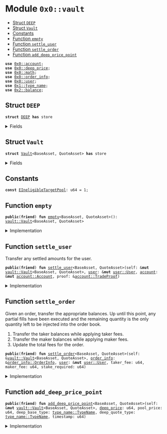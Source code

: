 
<a name="0x0_vault"></a>

# Module `0x0::vault`



-  [Struct `DEEP`](#0x0_vault_DEEP)
-  [Struct `Vault`](#0x0_vault_Vault)
-  [Constants](#@Constants_0)
-  [Function `empty`](#0x0_vault_empty)
-  [Function `settle_user`](#0x0_vault_settle_user)
-  [Function `settle_order`](#0x0_vault_settle_order)
-  [Function `add_deep_price_point`](#0x0_vault_add_deep_price_point)


<pre><code><b>use</b> <a href="account.md#0x0_account">0x0::account</a>;
<b>use</b> <a href="deep_price.md#0x0_deep_price">0x0::deep_price</a>;
<b>use</b> <a href="math.md#0x0_math">0x0::math</a>;
<b>use</b> <a href="order_info.md#0x0_order_info">0x0::order_info</a>;
<b>use</b> <a href="user.md#0x0_user">0x0::user</a>;
<b>use</b> <a href="dependencies/move-stdlib/type_name.md#0x1_type_name">0x1::type_name</a>;
<b>use</b> <a href="dependencies/sui-framework/balance.md#0x2_balance">0x2::balance</a>;
</code></pre>



<a name="0x0_vault_DEEP"></a>

## Struct `DEEP`



<pre><code><b>struct</b> <a href="vault.md#0x0_vault_DEEP">DEEP</a> <b>has</b> store
</code></pre>



<details>
<summary>Fields</summary>


<dl>
<dt>
<code>dummy_field: bool</code>
</dt>
<dd>

</dd>
</dl>


</details>

<a name="0x0_vault_Vault"></a>

## Struct `Vault`



<pre><code><b>struct</b> <a href="vault.md#0x0_vault_Vault">Vault</a>&lt;BaseAsset, QuoteAsset&gt; <b>has</b> store
</code></pre>



<details>
<summary>Fields</summary>


<dl>
<dt>
<code>base_balance: <a href="dependencies/sui-framework/balance.md#0x2_balance_Balance">balance::Balance</a>&lt;BaseAsset&gt;</code>
</dt>
<dd>

</dd>
<dt>
<code>quote_balance: <a href="dependencies/sui-framework/balance.md#0x2_balance_Balance">balance::Balance</a>&lt;QuoteAsset&gt;</code>
</dt>
<dd>

</dd>
<dt>
<code>deep_balance: <a href="dependencies/sui-framework/balance.md#0x2_balance_Balance">balance::Balance</a>&lt;<a href="vault.md#0x0_vault_DEEP">vault::DEEP</a>&gt;</code>
</dt>
<dd>

</dd>
<dt>
<code><a href="deep_price.md#0x0_deep_price">deep_price</a>: <a href="deep_price.md#0x0_deep_price_DeepPrice">deep_price::DeepPrice</a></code>
</dt>
<dd>

</dd>
</dl>


</details>

<a name="@Constants_0"></a>

## Constants


<a name="0x0_vault_EIneligibleTargetPool"></a>



<pre><code><b>const</b> <a href="vault.md#0x0_vault_EIneligibleTargetPool">EIneligibleTargetPool</a>: u64 = 1;
</code></pre>



<a name="0x0_vault_empty"></a>

## Function `empty`



<pre><code><b>public</b>(<b>friend</b>) <b>fun</b> <a href="vault.md#0x0_vault_empty">empty</a>&lt;BaseAsset, QuoteAsset&gt;(): <a href="vault.md#0x0_vault_Vault">vault::Vault</a>&lt;BaseAsset, QuoteAsset&gt;
</code></pre>



<details>
<summary>Implementation</summary>


<pre><code><b>public</b>(package) <b>fun</b> <a href="vault.md#0x0_vault_empty">empty</a>&lt;BaseAsset, QuoteAsset&gt;(): <a href="vault.md#0x0_vault_Vault">Vault</a>&lt;BaseAsset, QuoteAsset&gt; {
    <a href="vault.md#0x0_vault_Vault">Vault</a> {
        base_balance: <a href="dependencies/sui-framework/balance.md#0x2_balance_zero">balance::zero</a>(),
        quote_balance: <a href="dependencies/sui-framework/balance.md#0x2_balance_zero">balance::zero</a>(),
        deep_balance: <a href="dependencies/sui-framework/balance.md#0x2_balance_zero">balance::zero</a>(),
        <a href="deep_price.md#0x0_deep_price">deep_price</a>: <a href="deep_price.md#0x0_deep_price_empty">deep_price::empty</a>(),
    }
}
</code></pre>



</details>

<a name="0x0_vault_settle_user"></a>

## Function `settle_user`

Transfer any settled amounts for the user.


<pre><code><b>public</b>(<b>friend</b>) <b>fun</b> <a href="vault.md#0x0_vault_settle_user">settle_user</a>&lt;BaseAsset, QuoteAsset&gt;(self: &<b>mut</b> <a href="vault.md#0x0_vault_Vault">vault::Vault</a>&lt;BaseAsset, QuoteAsset&gt;, <a href="user.md#0x0_user">user</a>: &<b>mut</b> <a href="user.md#0x0_user_User">user::User</a>, <a href="account.md#0x0_account">account</a>: &<b>mut</b> <a href="account.md#0x0_account_Account">account::Account</a>, proof: &<a href="account.md#0x0_account_TradeProof">account::TradeProof</a>)
</code></pre>



<details>
<summary>Implementation</summary>


<pre><code><b>public</b>(package) <b>fun</b> <a href="vault.md#0x0_vault_settle_user">settle_user</a>&lt;BaseAsset, QuoteAsset&gt;(
    self: &<b>mut</b> <a href="vault.md#0x0_vault_Vault">Vault</a>&lt;BaseAsset, QuoteAsset&gt;,
    <a href="user.md#0x0_user">user</a>: &<b>mut</b> User,
    <a href="account.md#0x0_account">account</a>: &<b>mut</b> Account,
    proof: &TradeProof,
) {
    <b>let</b> (base_out, quote_out, deep_out, base_in, quote_in, deep_in) = <a href="user.md#0x0_user">user</a>.settle();
    <b>if</b> (base_out &gt; base_in) {
        <b>let</b> <a href="dependencies/sui-framework/balance.md#0x2_balance">balance</a> = self.base_balance.split(base_out - base_in);
        <a href="account.md#0x0_account">account</a>.deposit_with_proof(proof, <a href="dependencies/sui-framework/balance.md#0x2_balance">balance</a>);
    };
    <b>if</b> (quote_out &gt; quote_in) {
        <b>let</b> <a href="dependencies/sui-framework/balance.md#0x2_balance">balance</a> = self.quote_balance.split(quote_out - quote_in);
        <a href="account.md#0x0_account">account</a>.deposit_with_proof(proof, <a href="dependencies/sui-framework/balance.md#0x2_balance">balance</a>);
    };
    <b>if</b> (deep_out &gt; deep_in) {
        <b>let</b> <a href="dependencies/sui-framework/balance.md#0x2_balance">balance</a> = self.deep_balance.split(deep_out - deep_in);
        <a href="account.md#0x0_account">account</a>.deposit_with_proof(proof, <a href="dependencies/sui-framework/balance.md#0x2_balance">balance</a>);
    };
    <b>if</b> (base_in &gt; base_out) {
        <b>let</b> <a href="dependencies/sui-framework/balance.md#0x2_balance">balance</a> = <a href="account.md#0x0_account">account</a>.withdraw_with_proof(proof, base_in - base_out, <b>false</b>);
        self.base_balance.join(<a href="dependencies/sui-framework/balance.md#0x2_balance">balance</a>);
    };
    <b>if</b> (quote_in &gt; quote_out) {
        <b>let</b> <a href="dependencies/sui-framework/balance.md#0x2_balance">balance</a> = <a href="account.md#0x0_account">account</a>.withdraw_with_proof(proof, quote_in - quote_out, <b>false</b>);
        self.quote_balance.join(<a href="dependencies/sui-framework/balance.md#0x2_balance">balance</a>);
    };
    <b>if</b> (deep_in &gt; deep_out) {
        <b>let</b> <a href="dependencies/sui-framework/balance.md#0x2_balance">balance</a> = <a href="account.md#0x0_account">account</a>.withdraw_with_proof(proof, deep_in - deep_out, <b>false</b>);
        self.deep_balance.join(<a href="dependencies/sui-framework/balance.md#0x2_balance">balance</a>);
    };
}
</code></pre>



</details>

<a name="0x0_vault_settle_order"></a>

## Function `settle_order`

Given an order, transfer the appropriate balances. Up until this point, any partial fills have been executed
and the remaining quantity is the only quantity left to be injected into the order book.
1. Transfer the taker balances while applying taker fees.
2. Transfer the maker balances while applying maker fees.
3. Update the total fees for the order.


<pre><code><b>public</b>(<b>friend</b>) <b>fun</b> <a href="vault.md#0x0_vault_settle_order">settle_order</a>&lt;BaseAsset, QuoteAsset&gt;(self: &<a href="vault.md#0x0_vault_Vault">vault::Vault</a>&lt;BaseAsset, QuoteAsset&gt;, <a href="order_info.md#0x0_order_info">order_info</a>: &<a href="order_info.md#0x0_order_info_OrderInfo">order_info::OrderInfo</a>, <a href="user.md#0x0_user">user</a>: &<b>mut</b> <a href="user.md#0x0_user_User">user::User</a>, taker_fee: u64, maker_fee: u64, stake_required: u64)
</code></pre>



<details>
<summary>Implementation</summary>


<pre><code><b>public</b>(package) <b>fun</b> <a href="vault.md#0x0_vault_settle_order">settle_order</a>&lt;BaseAsset, QuoteAsset&gt;(
    self: &<a href="vault.md#0x0_vault_Vault">Vault</a>&lt;BaseAsset, QuoteAsset&gt;,
    <a href="order_info.md#0x0_order_info">order_info</a>: &OrderInfo,
    <a href="user.md#0x0_user">user</a>: &<b>mut</b> User,
    taker_fee: u64,
    maker_fee: u64,
    stake_required: u64,
) {
    <b>let</b> (<b>mut</b> base_in, <b>mut</b> base_out) = (0, 0);
    <b>let</b> (<b>mut</b> quote_in, <b>mut</b> quote_out) = (0, 0);
    <b>let</b> <b>mut</b> deep_in = 0;
    <b>let</b> taker_fee = <b>if</b> (<a href="user.md#0x0_user">user</a>.active_stake() &gt;= stake_required) {
        taker_fee / 2
    } <b>else</b> {
        taker_fee
    };
    <b>let</b> executed_quantity = <a href="order_info.md#0x0_order_info">order_info</a>.executed_quantity();
    <b>let</b> remaining_quantity = <a href="order_info.md#0x0_order_info">order_info</a>.remaining_quantity();
    <b>let</b> cumulative_quote_quantity = <a href="order_info.md#0x0_order_info">order_info</a>.cumulative_quote_quantity();

    // Calculate the taker balances. These are derived from executed quantity.
    <b>let</b> (base_fee, quote_fee, deep_fee) = <b>if</b> (<a href="order_info.md#0x0_order_info">order_info</a>.is_bid()) {
        self.<a href="deep_price.md#0x0_deep_price">deep_price</a>.calculate_fees(taker_fee, 0, cumulative_quote_quantity)
    } <b>else</b> {
        self.<a href="deep_price.md#0x0_deep_price">deep_price</a>.calculate_fees(taker_fee, executed_quantity, 0)
    };
    deep_in = deep_in + deep_fee;
    <b>if</b> (<a href="order_info.md#0x0_order_info">order_info</a>.is_bid()) {
        quote_in = quote_in + cumulative_quote_quantity + quote_fee;
        base_out = base_out + executed_quantity;
    } <b>else</b> {
        base_in = base_in + executed_quantity + base_fee;
        quote_out = quote_out + cumulative_quote_quantity;
    };

    // Calculate the maker balances. These are derived from the remaining quantity.
    <b>let</b> (base_fee, quote_fee, deep_fee) = <b>if</b> (<a href="order_info.md#0x0_order_info">order_info</a>.is_bid()) {
        self.<a href="deep_price.md#0x0_deep_price">deep_price</a>.calculate_fees(maker_fee, 0, <a href="math.md#0x0_math_mul">math::mul</a>(remaining_quantity, <a href="order_info.md#0x0_order_info">order_info</a>.price()))
    } <b>else</b> {
        self.<a href="deep_price.md#0x0_deep_price">deep_price</a>.calculate_fees(maker_fee, remaining_quantity, 0)
    };
    deep_in = deep_in + deep_fee;
    <b>if</b> (<a href="order_info.md#0x0_order_info">order_info</a>.is_bid()) {
        quote_in = quote_in + <a href="math.md#0x0_math_mul">math::mul</a>(remaining_quantity, <a href="order_info.md#0x0_order_info">order_info</a>.price()) + quote_fee;
    } <b>else</b> {
        base_in = base_in + remaining_quantity + base_fee;
    };

    <a href="user.md#0x0_user">user</a>.add_settled_amounts(base_out, quote_out, 0);
    <a href="user.md#0x0_user">user</a>.add_owed_amounts(base_in, quote_in, deep_in);
}
</code></pre>



</details>

<a name="0x0_vault_add_deep_price_point"></a>

## Function `add_deep_price_point`



<pre><code><b>public</b>(<b>friend</b>) <b>fun</b> <a href="vault.md#0x0_vault_add_deep_price_point">add_deep_price_point</a>&lt;BaseAsset, QuoteAsset&gt;(self: &<b>mut</b> <a href="vault.md#0x0_vault_Vault">vault::Vault</a>&lt;BaseAsset, QuoteAsset&gt;, <a href="deep_price.md#0x0_deep_price">deep_price</a>: u64, pool_price: u64, deep_base_type: <a href="dependencies/move-stdlib/type_name.md#0x1_type_name_TypeName">type_name::TypeName</a>, deep_quote_type: <a href="dependencies/move-stdlib/type_name.md#0x1_type_name_TypeName">type_name::TypeName</a>, timestamp: u64)
</code></pre>



<details>
<summary>Implementation</summary>


<pre><code><b>public</b>(package) <b>fun</b> <a href="vault.md#0x0_vault_add_deep_price_point">add_deep_price_point</a>&lt;BaseAsset, QuoteAsset&gt;(
    self: &<b>mut</b> <a href="vault.md#0x0_vault_Vault">Vault</a>&lt;BaseAsset, QuoteAsset&gt;,
    <a href="deep_price.md#0x0_deep_price">deep_price</a>: u64,
    pool_price: u64,
    deep_base_type: TypeName,
    deep_quote_type: TypeName,
    timestamp: u64,
) {
    <b>let</b> base_type = <a href="dependencies/move-stdlib/type_name.md#0x1_type_name_get">type_name::get</a>&lt;BaseAsset&gt;();
    <b>let</b> quote_type = <a href="dependencies/move-stdlib/type_name.md#0x1_type_name_get">type_name::get</a>&lt;QuoteAsset&gt;();
    <b>let</b> deep_type = <a href="dependencies/move-stdlib/type_name.md#0x1_type_name_get">type_name::get</a>&lt;<a href="vault.md#0x0_vault_DEEP">DEEP</a>&gt;();
    <b>if</b> (base_type == deep_type) {
        <b>return</b> self.<a href="deep_price.md#0x0_deep_price">deep_price</a>.add_price_point(1, pool_price, timestamp)
    };
    <b>if</b> (quote_type == deep_type) {
        <b>return</b> self.<a href="deep_price.md#0x0_deep_price">deep_price</a>.add_price_point(pool_price, 1, timestamp)
    };

    <b>assert</b>!((base_type == deep_base_type || base_type == deep_quote_type) ||
            (quote_type == deep_base_type || quote_type == deep_quote_type), <a href="vault.md#0x0_vault_EIneligibleTargetPool">EIneligibleTargetPool</a>);
    <b>assert</b>!(!(base_type == deep_base_type && quote_type == deep_quote_type), <a href="vault.md#0x0_vault_EIneligibleTargetPool">EIneligibleTargetPool</a>);

    <b>let</b> deep_per_base = <b>if</b> (base_type == deep_base_type) {
        <a href="deep_price.md#0x0_deep_price">deep_price</a>
    } <b>else</b> <b>if</b> (base_type == deep_quote_type) {
        <a href="math.md#0x0_math_div">math::div</a>(1, <a href="deep_price.md#0x0_deep_price">deep_price</a>)
    } <b>else</b> <b>if</b> (quote_type == deep_base_type) {
        <a href="math.md#0x0_math_mul">math::mul</a>(<a href="deep_price.md#0x0_deep_price">deep_price</a>, pool_price)
    } <b>else</b> {
        <a href="math.md#0x0_math_div">math::div</a>(<a href="deep_price.md#0x0_deep_price">deep_price</a>, pool_price)
    };
    <b>let</b> deep_per_quote = <a href="math.md#0x0_math_div">math::div</a>(deep_per_base, pool_price);

    self.<a href="deep_price.md#0x0_deep_price">deep_price</a>.add_price_point(deep_per_base, deep_per_quote, timestamp)
}
</code></pre>



</details>
